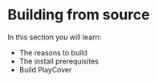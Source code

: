 # Building from source
In this section you will learn:
- The reasons to build
- The install prerequisites
- Build PlayCover